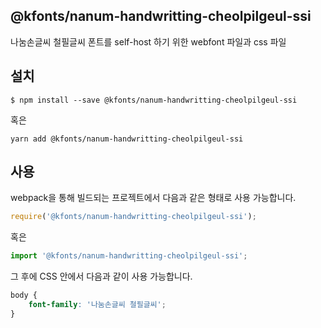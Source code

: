 
@kfonts/nanum-handwritting-cheolpilgeul-ssi
---------------------

나눔손글씨 철필글씨 폰트를 self-host 하기 위한 webfont 파일과 css 파일

설치
----

```
$ npm install --save @kfonts/nanum-handwritting-cheolpilgeul-ssi
```

혹은

```
yarn add @kfonts/nanum-handwritting-cheolpilgeul-ssi
```

사용
----

webpack을 통해 빌드되는 프로젝트에서 다음과 같은 형태로 사용 가능합니다.

```js
require('@kfonts/nanum-handwritting-cheolpilgeul-ssi');
```

혹은

```js
import '@kfonts/nanum-handwritting-cheolpilgeul-ssi';
```

그 후에 CSS 안에서 다음과 같이 사용 가능합니다.

```css
body {
    font-family: '나눔손글씨 철필글씨';
}
```
